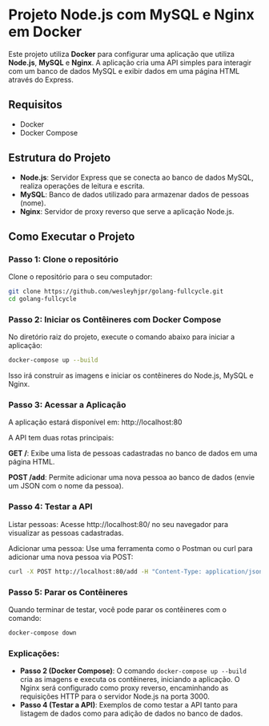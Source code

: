 # Projeto Node.js com MySQL e Nginx em Docker

Este projeto utiliza **Docker** para configurar uma aplicação que utiliza **Node.js**, **MySQL** e **Nginx**. A aplicação cria uma API simples para interagir com um banco de dados MySQL e exibir dados em uma página HTML através do Express.

## Requisitos

- Docker
- Docker Compose

## Estrutura do Projeto

- **Node.js**: Servidor Express que se conecta ao banco de dados MySQL, realiza operações de leitura e escrita.
- **MySQL**: Banco de dados utilizado para armazenar dados de pessoas (nome).
- **Nginx**: Servidor de proxy reverso que serve a aplicação Node.js.

## Como Executar o Projeto

### Passo 1: Clone o repositório

Clone o repositório para o seu computador:

```bash
git clone https://github.com/wesleyhjpr/golang-fullcycle.git
cd golang-fullcycle
```

### Passo 2: Iniciar os Contêineres com Docker Compose
No diretório raiz do projeto, execute o comando abaixo para iniciar a aplicação:

```bash
docker-compose up --build
```
Isso irá construir as imagens e iniciar os contêineres do Node.js, MySQL e Nginx.

### Passo 3: Acessar a Aplicação
A aplicação estará disponível em: http://localhost:80

A API tem duas rotas principais:

**GET /**: Exibe uma lista de pessoas cadastradas no banco de dados em uma página HTML. 

**POST /add**: Permite adicionar uma nova pessoa ao banco de dados (envie um JSON com o nome da pessoa).

### Passo 4: Testar a API
Listar pessoas:
Acesse http://localhost:80/ no seu navegador para visualizar as pessoas cadastradas.

Adicionar uma pessoa:
Use uma ferramenta como o Postman ou curl para adicionar uma nova pessoa via POST:

```bash
curl -X POST http://localhost:80/add -H "Content-Type: application/json" -d '{"nome": "Novo Nome"}'
```

### Passo 5: Parar os Contêineres
Quando terminar de testar, você pode parar os contêineres com o comando:

```bash
docker-compose down
```


### Explicações:
- **Passo 2 (Docker Compose)**: O comando `docker-compose up --build` cria as imagens e executa os contêineres, iniciando a aplicação. 
O Nginx será configurado como proxy reverso, encaminhando as requisições HTTP para o servidor Node.js na porta 3000.
- **Passo 4 (Testar a API)**: Exemplos de como testar a API tanto para listagem de dados como para adição de dados no banco de dados.
